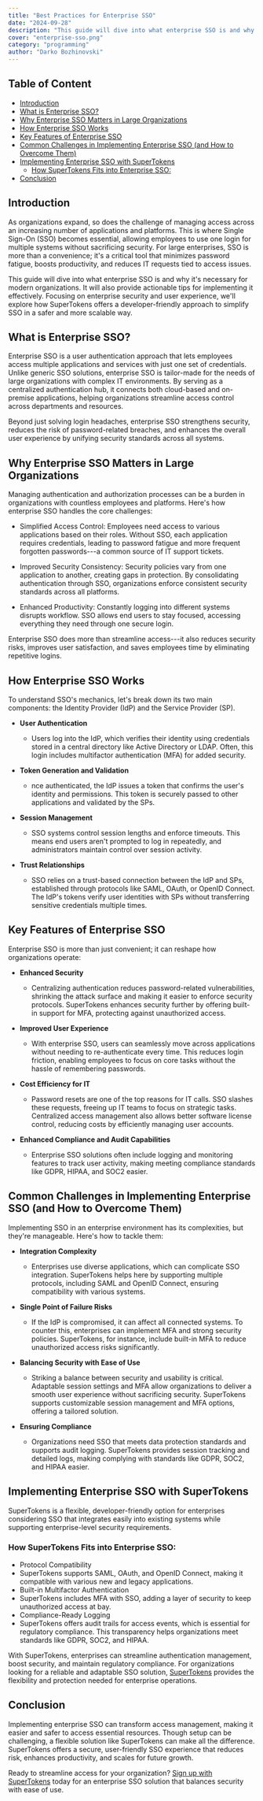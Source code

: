 ```yaml
---
title: "Best Practices for Enterprise SSO"
date: "2024-09-28"
description: "This guide will dive into what enterprise SSO is and why it’s necessary for modern organizations. It will also provide actionable tips for implementing it effectively"
cover: "enterprise-sso.png"
category: "programming"
author: "Darko Bozhinovski"
---
```


## Table of Content 

- [Introduction](#introduction)
- [What is Enterprise SSO?](#what-is-enterprise-sso)
- [Why Enterprise SSO Matters in Large Organizations](#why-enterprise-sso-matters-in-large-organizations)
- [How Enterprise SSO Works](#how-enterprise-sso-works)
- [Key Features of Enterprise SSO](#key-features-of-enterprise-sso)
- [Common Challenges in Implementing Enterprise SSO (and How to Overcome Them)](#common-challenges-in-implementing-enterprise-sso-and-how-to-overcome-them)
- [Implementing Enterprise SSO with SuperTokens](#implementing-enterprise-sso-with-supertokens)
  - [How SuperTokens Fits into Enterprise SSO:](#how-supertokens-fits-into-enterprise-sso)
- [Conclusion](#conclusion)

## Introduction

As organizations expand, so does the challenge of managing access across an increasing number of applications and platforms. This is where Single Sign-On (SSO) becomes essential, allowing employees to use one login for multiple systems without sacrificing security. For large enterprises, SSO is more than a convenience; it's a critical tool that minimizes password fatigue, boosts productivity, and reduces IT requests tied to access issues.

This guide will dive into what enterprise SSO is and why it's necessary for modern organizations. It will also provide actionable tips for implementing it effectively. Focusing on enterprise security and user experience, we'll explore how SuperTokens offers a developer-friendly approach to simplify SSO in a safer and more scalable way.

## What is Enterprise SSO?

Enterprise SSO is a user authentication approach that lets employees access multiple applications and services with just one set of credentials. Unlike generic SSO solutions, enterprise SSO is tailor-made for the needs of large organizations with complex IT environments. By serving as a centralized authentication hub, it connects both cloud-based and on-premise applications, helping organizations streamline access control across departments and resources.

Beyond just solving login headaches, enterprise SSO strengthens security, reduces the risk of password-related breaches, and enhances the overall user experience by unifying security standards across all systems.

## Why Enterprise SSO Matters in Large Organizations

Managing authentication and authorization processes can be a burden in organizations with countless employees and platforms. Here's how enterprise SSO handles the core challenges:

- Simplified Access Control: Employees need access to various applications based on their roles. Without SSO, each application requires credentials, leading to password fatigue and more frequent forgotten passwords---a common source of IT support tickets.

- Improved Security Consistency: Security policies vary from one application to another, creating gaps in protection. By consolidating authentication through SSO, organizations enforce consistent security standards across all platforms.

- Enhanced Productivity: Constantly logging into different systems disrupts workflow. SSO allows end users to stay focused, accessing everything they need through one secure login.

Enterprise SSO does more than streamline access---it also reduces security risks, improves user satisfaction, and saves employees time by eliminating repetitive logins.

## How Enterprise SSO Works

To understand SSO's mechanics, let's break down its two main components: the Identity Provider (IdP) and the Service Provider (SP).

- **User Authentication**

  - Users log into the IdP, which verifies their identity using credentials stored in a central directory like Active Directory or LDAP. Often, this login includes multifactor authentication (MFA) for added security.

- **Token Generation and Validation**

  - nce authenticated, the IdP issues a token that confirms the user's identity and permissions. This token is securely passed to other applications and validated by the SPs.

- **Session Management**

  - SSO systems control session lengths and enforce timeouts. This means end users aren't prompted to log in repeatedly, and administrators maintain control over session activity.

- **Trust Relationships**

  - SSO relies on a trust-based connection between the IdP and SPs, established through protocols like SAML, OAuth, or OpenID Connect. The IdP's tokens verify user identities with SPs without transferring sensitive credentials multiple times.

## Key Features of Enterprise SSO

Enterprise SSO is more than just convenient; it can reshape how organizations operate:

- **Enhanced Security**

  - Centralizing authentication reduces password-related vulnerabilities, shrinking the attack surface and making it easier to enforce security protocols. SuperTokens enhances security further by offering built-in support for MFA, protecting against unauthorized access.

- **Improved User Experience**

  - With enterprise SSO, users can seamlessly move across applications without needing to re-authenticate every time. This reduces login friction, enabling employees to focus on core tasks without the hassle of remembering passwords.

- **Cost Efficiency for IT**

  - Password resets are one of the top reasons for IT calls. SSO slashes these requests, freeing up IT teams to focus on strategic tasks. Centralized access management also allows better software license control, reducing costs by efficiently managing user accounts.

- **Enhanced Compliance and Audit Capabilities**

  - Enterprise SSO solutions often include logging and monitoring features to track user activity, making meeting compliance standards like GDPR, HIPAA, and SOC2 easier.

## Common Challenges in Implementing Enterprise SSO (and How to Overcome Them)

Implementing SSO in an enterprise environment has its complexities, but they're manageable. Here's how to tackle them:

- **Integration Complexity**

  - Enterprises use diverse applications, which can complicate SSO integration. SuperTokens helps here by supporting multiple protocols, including SAML and OpenID Connect, ensuring compatibility with various systems.

- **Single Point of Failure Risks**

  - If the IdP is compromised, it can affect all connected systems. To counter this, enterprises can implement MFA and strong security policies. SuperTokens, for instance, include built-in MFA to reduce unauthorized access risks significantly.

- **Balancing Security with Ease of Use**

  - Striking a balance between security and usability is critical. Adaptable session settings and MFA allow organizations to deliver a smooth user experience without sacrificing security. SuperTokens supports customizable session management and MFA options, offering a tailored solution.

- **Ensuring Compliance**

  - Organizations need SSO that meets data protection standards and supports audit logging. SuperTokens provides session tracking and detailed logs, making complying with standards like GDPR, SOC2, and HIPAA easier.

## Implementing Enterprise SSO with SuperTokens

SuperTokens is a flexible, developer-friendly option for enterprises considering SSO that integrates easily into existing systems while supporting enterprise-level security requirements.

### How SuperTokens Fits into Enterprise SSO:

- Protocol Compatibility
- SuperTokens supports SAML, OAuth, and OpenID Connect, making it compatible with various new and legacy applications.
- Built-in Multifactor Authentication
- SuperTokens includes MFA with SSO, adding a layer of security to keep unauthorized access at bay.
- Compliance-Ready Logging
- SuperTokens offers audit trails for access events, which is essential for regulatory compliance. This transparency helps organizations meet standards like GDPR, SOC2, and HIPAA.

With SuperTokens, enterprises can streamline authentication management, boost security, and maintain regulatory compliance. For organizations looking for a reliable and adaptable SSO solution, [SuperTokens](https://supertokens.com/features/single-sign-on) provides the flexibility and protection needed for enterprise operations.

## Conclusion

Implementing enterprise SSO can transform access management, making it easier and safer to access essential resources. Though setup can be challenging, a flexible solution like SuperTokens can make all the difference. SuperTokens offers a secure, user-friendly SSO experience that reduces risk, enhances productivity, and scales for future growth.

Ready to streamline access for your organization? [Sign up with SuperTokens](https://supertokens.com/product) today for an enterprise SSO solution that balances security with ease of use.